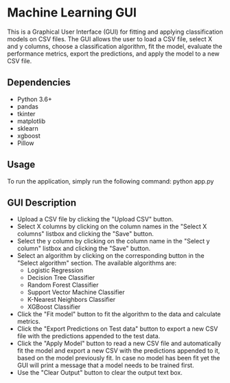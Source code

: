 # Machine Learning GUI

This is a Graphical User Interface (GUI) for fitting and applying classification models on CSV files. The GUI allows the user to load a CSV file, select X and y columns, choose a classification algorithm, fit the model, evaluate the performance metrics, export the predictions, and apply the model to a new CSV file.

## Dependencies

- Python 3.6+
- pandas
- tkinter
- matplotlib
- sklearn
- xgboost
- Pillow

## Usage

To run the application, simply run the following command:
python app.py

## GUI Description

- Upload a CSV file by clicking the "Upload CSV" button.
- Select X columns by clicking on the column names in the "Select X columns" listbox and clicking the "Save" button.
- Select the y column by clicking on the column name in the "Select y column" listbox and clicking the "Save" button.
- Select an algorithm by clicking on the corresponding button in the "Select algorithm" section. The available algorithms are:
    - Logistic Regression
    - Decision Tree Classifier
    - Random Forest Classifier
    - Support Vector Machine Classifier
    - K-Nearest Neighbors Classifier
    - XGBoost Classifier
- Click the "Fit model" button to fit the algorithm to the data and calculate metrics.
- Click the "Export Predictions on Test data" button to export a new CSV file with the predictions appended to the test data.
- Click the "Apply Model" button to read a new CSV file and automatically fit the model and export a new CSV with the predictions appended to it, based on the model previously fit. In case no model has been fit yet the GUI will print a message that a model needs to be trained first.
- Use the "Clear Output" button to clear the output text box.
